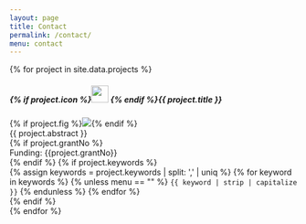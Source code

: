 ```yaml
---
layout: page
title: Contact
permalink: /contact/
menu: contact
---
```


<div id="project" class="mb-4">
  <div class="row mb-4">
		{% for project in site.data.projects %}
    <div class="card-group col-12 col-md-6 col-lg-6 col-xl-4">
			<div class="card mb-4 shadow">
			  <h5 class="card-header">{% if project.icon %}<img src="../img/{{project.icon}}" width="30px"> {% endif %}{{ project.title }}</h5>
			  <div class="card-body d-flex flex-column">
          {% if project.fig %}<img src="../img/{{project.fig}}" class="card-img-top">{% endif %}
          <div class="card-text text-justify">{{ project.abstract }}</div>
          {% if project.grantNo %}<div class="card-title">Funding: {{project.grantNo}}</div>{% endif %}
          {% if project.keywords %}<div class="card-title mt-3">
            {% assign keywords = project.keywords | split: ',' | uniq %}
            {% for keyword in keywords %}
            {% unless menu == "" %}
              <code>{{ keyword | strip | capitalize }}</code>
            {% endunless %}
            {% endfor %}
          </div>{% endif %}
			  </div>
			</div>
    </div>
		{% endfor %}
	</div>
</div>
